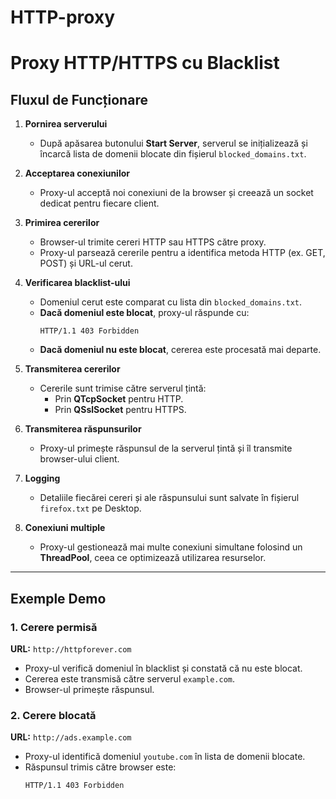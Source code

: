# HTTP-proxy

# Proxy HTTP/HTTPS cu Blacklist

## **Fluxul de Funcționare**

1. **Pornirea serverului**
   - După apăsarea butonului **Start Server**, serverul se inițializează și încarcă lista de domenii blocate din fișierul `blocked_domains.txt`.

2. **Acceptarea conexiunilor**
   - Proxy-ul acceptă noi conexiuni de la browser și creează un socket dedicat pentru fiecare client.

3. **Primirea cererilor**
   - Browser-ul trimite cereri HTTP sau HTTPS către proxy.
   - Proxy-ul parsează cererile pentru a identifica metoda HTTP (ex. GET, POST) și URL-ul cerut.

4. **Verificarea blacklist-ului**
   - Domeniul cerut este comparat cu lista din `blocked_domains.txt`.
   - **Dacă domeniul este blocat**, proxy-ul răspunde cu:
     ```http
     HTTP/1.1 403 Forbidden
     ```
   - **Dacă domeniul nu este blocat**, cererea este procesată mai departe.

5. **Transmiterea cererilor**
   - Cererile sunt trimise către serverul țintă:
     - Prin **QTcpSocket** pentru HTTP.
     - Prin **QSslSocket** pentru HTTPS.

6. **Transmiterea răspunsurilor**
   - Proxy-ul primește răspunsul de la serverul țintă și îl transmite browser-ului client.

7. **Logging**
   - Detaliile fiecărei cereri și ale răspunsului sunt salvate în fișierul `firefox.txt` pe Desktop.

8. **Conexiuni multiple**
   - Proxy-ul gestionează mai multe conexiuni simultane folosind un **ThreadPool**, ceea ce optimizează utilizarea resurselor.

---

## **Exemple Demo**

### **1. Cerere permisă**
**URL:** `http://httpforever.com`

- Proxy-ul verifică domeniul în blacklist și constată că nu este blocat.
- Cererea este transmisă către serverul `example.com`.
- Browser-ul primește răspunsul.

### **2. Cerere blocată**
**URL:** `http://ads.example.com`

- Proxy-ul identifică domeniul `youtube.com` în lista de domenii blocate.
- Răspunsul trimis către browser este:
  ```http
  HTTP/1.1 403 Forbidden

